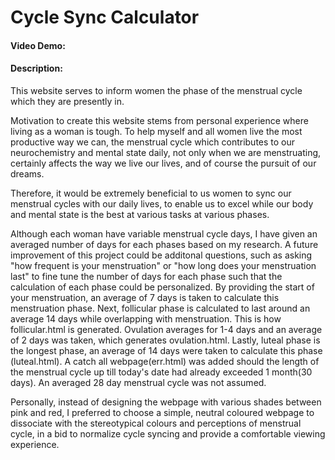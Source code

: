 # Cycle Sync Calculator

#### Video Demo:  <URL HERE>
#### Description:

This website serves to inform women the phase of the menstrual cycle which they are presently in.

Motivation to create this website stems from personal experience where living as a woman is tough. To help myself and all women live the most productive way we can, the menstrual cycle which contributes to our neurochemistry and mental state daily, not only
when we are menstruating, certainly affects the way we live our lives, and of course the pursuit of our dreams.

Therefore, it would be extremely beneficial to us women to sync our menstrual cycles with our daily lives, to enable us to excel while our body and mental state is the best at various tasks at various phases.

Although each woman have variable menstrual cycle days, I have given an averaged number of days for each phases based on my research. A future improvement of this project could be additonal questions, such as asking "how frequent is your menstruation" or
"how long does your menstruation last" to fine tune the number of days for each phase such that the calculation of each phase could be personalized.
By providing the start of your menstruation, an average of 7 days is taken to calculate this menstruation phase.
Next, follicular phase is calculated to last around an average 14 days while overlapping with menstruation. This is how follicular.html is generated.
Ovulation averages for 1-4 days and an average of 2 days was taken, which generates ovulation.html.
Lastly, luteal phase is the longest phase, an average of 14 days were taken to calculate this phase (luteal.html).
A catch all webpage(err.html) was added should the length of the menstrual cycle up till today's date had already exceeded 1 month(30 days).
An averaged 28 day menstrual cycle was not assumed.

Personally, instead of designing the webpage with various shades between pink and red, I preferred to choose a simple, neutral coloured webpage to dissociate with the stereotypical colours and perceptions of menstrual cycle, in a bid to normalize cycle syncing and provide
a comfortable viewing experience.
